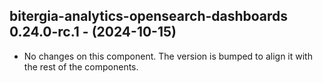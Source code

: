   ## bitergia-analytics-opensearch-dashboards 0.24.0-rc.1 - (2024-10-15)
  
  * No changes on this component. The version is bumped to align it
    with the rest of the components.
